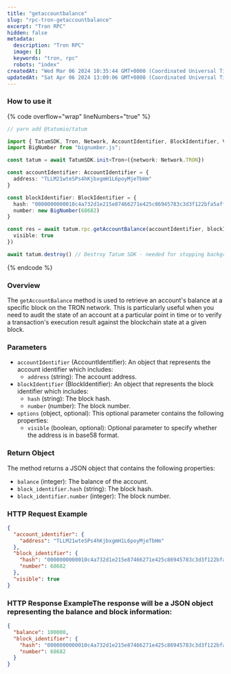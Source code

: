 ```yaml
---
title: "getaccountbalance"
slug: "rpc-tron-getaccountbalance"
excerpt: "Tron RPC"
hidden: false
metadata: 
  description: "Tron RPC"
  image: []
  keywords: "tron, rpc"
  robots: "index"
createdAt: "Wed Mar 06 2024 10:35:44 GMT+0000 (Coordinated Universal Time)"
updatedAt: "Sat Apr 06 2024 13:09:06 GMT+0000 (Coordinated Universal Time)"
---
```




### How to use it

{% code overflow="wrap" lineNumbers="true" %}

```typescript
// yarn add @tatumio/tatum

import { TatumSDK, Tron, Network, AccountIdentifier, BlockIdentifier, VisibleOption } from '@tatumio/tatum'
import BigNumber from "bignumber.js";

const tatum = await TatumSDK.init<Tron>({network: Network.TRON})

const accountIdentifier: AccountIdentifier = {
  address: "TLLM21wteSPs4hKjbxgmH1L6poyMjeTbHm"
}

const blockIdentifier: BlockIdentifier = {
  hash: "0000000000010c4a732d1e215e87466271e425c86945783c3d3f122bfa5affd9",
  number: new BigNumber(68682)
}

const res = await tatum.rpc.getAccountBalance(accountIdentifier, blockIdentifier, {
  visible: true
})

await tatum.destroy() // Destroy Tatum SDK - needed for stopping background jobs
```

{% endcode %}

### Overview

The `getAccountBalance` method is used to retrieve an account's balance at a specific block on the TRON network. This is particularly useful when you need to audit the state of an account at a particular point in time or to verify a transaction's execution result against the blockchain state at a given block.

### Parameters

- `accountIdentifier` (AccountIdentifier): An object that represents the account identifier which includes:
  - `address` (string): The account address.
- `blockIdentifier` (BlockIdentifier): An object that represents the block identifier which includes:
  - `hash` (string): The block hash.
  - `number` (number): The block number.
- `options` (object, optional): This optional parameter contains the following properties:
  - `visible` (boolean, optional): Optional parameter to specify whether the address is in base58 format.

### Return Object

The method returns a JSON object that contains the following properties:

- `balance` (integer): The balance of the account.
- `block_identifier.hash` (string): The block hash.
- `block_identifier.number` (integer): The block number.

### HTTP Request Example

```json
{
  "account_identifier": {
    "address": "TLLM21wteSPs4hKjbxgmH1L6poyMjeTbHm"
  },
  "block_identifier": {
    "hash": "0000000000010c4a732d1e215e87466271e425c86945783c3d3f122bfa5affd9",
    "number": 68682
  },
  "visible": true
}
```

### HTTP Response ExampleThe response will be a JSON object representing the balance and block information:

```json
{
  "balance": 100000,
  "block_identifier": {
    "hash": "0000000000010c4a732d1e215e87466271e425c86945783c3d3f122bfa5affd9",
    "number": 68682
  }
}
```
